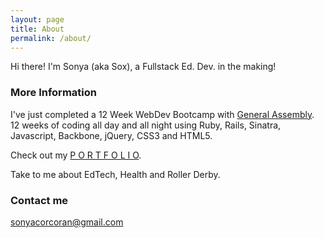 ```yaml
---
layout: page
title: About
permalink: /about/
---
```


Hi there! I'm Sonya (aka Sox), a Fullstack Ed. Dev. in the making!

### More Information

I've just completed a 12 Week WebDev Bootcamp with [General Assembly](https://generalassemb.ly/education/web-development-immersive). 12 weeks of coding all day and all night using Ruby, Rails, Sinatra, Javascript, Backbone, jQuery, CSS3 and HTML5. 

Check out my [P O R T F O L I O](https://http://soxface.github.io/portfolio).

Take to me about EdTech, Health and Roller Derby.

### Contact me

[sonyacorcoran@gmail.com](mailto:sonyacorcoran@gmail.com)
